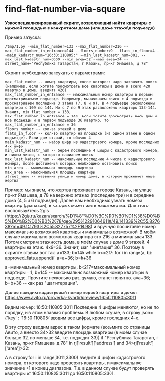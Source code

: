 # find-flat-number-via-square
**Узкоспециализированный скрипт, позволяющий найти квартиры с нужной площадью в конкретном доме (или даже этаже\в подъезде)**

Пример запуска:

`/tmp/1.py --min_flat_number=133 --max_flat_number=216 --max_flat_number_in_entrance=144 --floors_number=9 --flats_in_floor=4 --main_kadastr_num="16:50:110805:" --min_last_kadastr_num=3011 --max_last_kadastr_num=3300 --min_area=32 --max_area=34 --street_name="Республика Татарстан, г Казань, пр-кт Ямашева, д 78"`

Скрипт необходимо запсукать с параметрами:
```min_flat_number -- номер квартиры, с которого надо начать поиск (если хотите просмотреть все квартиры в доме, то введите 1)
max_flat_numbe -- номер квартиры, после которого надо закончить поиск (например, если хотите просмотреть все квартиры в доме и всего 420 квартир в доме, введите 420)
max_flat_number_in_entrance -- максимальный номер квартиры в первом просматриваемом подъезде. Например, мыначинаем поиск с 4 подъезда и просматриваем последние 3 этажа (7, 8 и 9). В 4 подъезде расположены квартиры с 109 по 144. Но с 7 по 9 этаж расположены квартиры 133-144. Значит, min_flat_number = 133,  
max_flat_number_in_entrance = 144. Если хотите просмотреть весь дом и все подъезды и в первом подъезде 36 квартир, то max_flat_number_in_entrance = 36
floors_number -- кол-во этажей в доме
flats_in_floor -- кол-во квартир на площадке (на одном этаже в одном подъезде). Если дом старый, то обычно 4
main_kadastr_num -- набор цифр из кадастрового номера, кроме последних 4-х цифр
min_last_kadastr_num -- берём последние 4 цифры с кадастрового номера, и пишем число, с которого начианем поиск
max_last_kadastr_num -- максмальные последние 4 числа с кадастрового номера, после достижения которых необходимо остановить поиск
min_area -- минимальная площадь квартиры
max_area -- максимальная площадь квартиры
street_name -- название улицы и номер дома, в котором проживает наша жертва
```

Пример: мы знаем, что жертва проживает в городе Казань, на улице пр-кт Ямашева, д 78 на верхних этажах (последние три) и в середине дома (4, 5 и 6 подъезды). Далее нам необходимо узнать номера квартир (диапазон), в которых может жить наша жертва. Для этого воспользуйтесь 2gis (https://2gis.ru/kazan/search/%D1%8F%D0%BC%D0%B0%D1%88%D0%B5%D0%B2%D0%B0%2078/geo/2956122910646110/49.141339%2C55.827638?m=49.141793%2C55.827757%2F18.98) и вручную посчитайте номер максимально возможной квартиры и минимально возможной. В моём случае макимально возможная квартира это 216, а минимальная 133. Потом смотрим этажность дома, в моём случае в доме 9 этажей. 4 квартиры на этаж. 4x9=36. Значит, шаг "инетации" 36. Поэтому в скрипте ставим вот так:
a=133; b=145
while b<=217:
    for i in range(a, b):
        approved_flats.append(i)
    a=a+36; b=b+36
    
a=минимальный номер квартиры, b<217=максимальный номер квартиры + 1, b=145 -- максимально возможный номер квартиры в подъезде. Прочтите несколько раз, думаю, станет понятно. a=a+36; b=b+36 -- как раз "шаг итерации".

Далее находим кадастровый номер первой квартиры в доме:
https://www.avito.ru/proverka-kvartir/preview/16:50:110805:3011

Видим номер: 16:50:110805:3011
Последние 4 цифры меняются, но не по порядку, и в этом нлавная проблема. В любом случае, в строку json={'key' : '16:50:110805:'вводим все цифры, кроме последних 4-х.

В эту строку вводим адрес в таком формате (возьмите со страницы Авито, а вместо 34>32 введите площадь квартиры (в моём случае больше 32, но меньше 34, т.е. подходит 33))
if "Республика Татарстан, г Казань, пр-кт Ямашева, д 78" in rj['result']['address'] and 34>rj['result']['area']>32:

А в строку for i in range(3011,3300) введите 4 цифры кадастрового номера, от которого надо проверять квартиры, и максимальное значение +1 в конец диапазона. Т.е. в данном случае будут проверять квартиры от 16:50:110805:3011 до 16:50:110805:3301.
